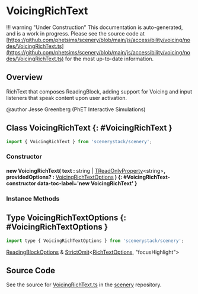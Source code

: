 # VoicingRichText

!!! warning "Under Construction"
    This documentation is auto-generated, and is a work in progress. Please see the source code at
    [https://github.com/phetsims/scenery/blob/main/js/accessibility/voicing/nodes/VoicingRichText.ts](https://github.com/phetsims/scenery/blob/main/js/accessibility/voicing/nodes/VoicingRichText.ts) for the most up-to-date information.

## Overview

RichText that composes ReadingBlock, adding support for Voicing and input listeners that speak content upon
user activation.

@author Jesse Greenberg (PhET Interactive Simulations)

## Class VoicingRichText {: #VoicingRichText }


```js
import { VoicingRichText } from 'scenerystack/scenery';
```
### Constructor

#### new VoicingRichText( text : <span style="font-weight: 400;"><span style="color: hsla(calc(var(--md-hue) + 180deg),80%,40%,1);">string</span> | [TReadOnlyProperty](../axon/TReadOnlyProperty.md)&lt;<span style="color: hsla(calc(var(--md-hue) + 180deg),80%,40%,1);">string</span>&gt;</span>, providedOptions? : <span style="font-weight: 400;">[VoicingRichTextOptions](../scenery/VoicingRichText.md#VoicingRichTextOptions)</span> ) {: #VoicingRichText-constructor data-toc-label='new VoicingRichText' }

### Instance Methods





## Type VoicingRichTextOptions {: #VoicingRichTextOptions }


```js
import type { VoicingRichTextOptions } from 'scenerystack/scenery';
```


[ReadingBlockOptions](../scenery/ReadingBlock.md#ReadingBlockOptions) &amp; [StrictOmit](../phet-core/StrictOmit.md)&lt;[RichTextOptions](../scenery/RichText.md#RichTextOptions), "focusHighlight"&gt;



## Source Code

See the source for [VoicingRichText.ts](https://github.com/phetsims/scenery/blob/main/js/accessibility/voicing/nodes/VoicingRichText.ts) in the [scenery](https://github.com/phetsims/scenery) repository.
